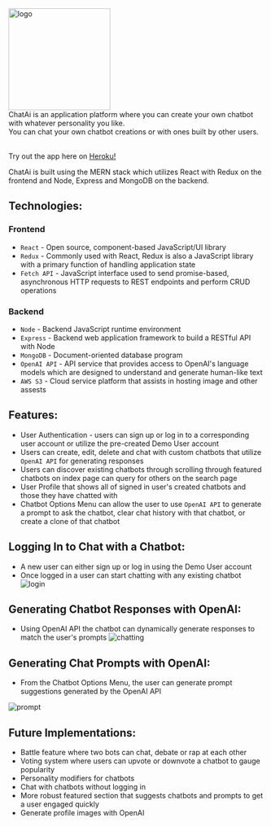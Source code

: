 <div><img width="200" alt="logo" src="https://github.com/taylormusolf/ChatAi/assets/71670060/0fda19e8-2bda-453c-8f45-12252ba59389"></div>
ChatAi is an application platform where you can create your own chatbot with whatever personality you like. 
<br />
You can chat your own chatbot creations or with ones built by other users.
<br />
<br />

Try out the app here on [Heroku!](https://chat-ai-46f1a8b5ba43.herokuapp.com/)

ChatAi is built using the MERN stack which utilizes React with Redux on the frontend and Node, Express and MongoDB on the backend.

## Technologies:

### Frontend
* `React` - Open source, component-based JavaScript/UI library
* `Redux` - Commonly used with React, Redux is also a JavaScript library with a primary function of handling application state
* `Fetch API` - JavaScript interface used to send promise-based, asynchronous HTTP requests to REST endpoints and perform CRUD operations

### Backend
* `Node` - Backend JavaScript runtime environment
* `Express` - Backend web application framework to build a RESTful API with Node
* `MongoDB` - Document-oriented database program
* `OpenAI API` - API service that provides access to OpenAI's language models which are designed to understand and generate human-like text
* `AWS S3` - Cloud service platform that assists in hosting image and other assests

## Features:
* User Authentication - users can sign up or log in to a corresponding user account or utilize the pre-created Demo User account
* Users can create, edit, delete and chat with custom chatbots that utilize `OpenAI API` for generating responses
* Users can discover existing chatbots through scrolling through featured chatbots on index page can query for others on the search page
* User Profile that shows all of signed in user's created chatbots and those they have chatted with
* Chatbot Options Menu can allow the user to use `OpenAI API` to generate a prompt to ask the chatbot, clear chat history with that chatbot, or create a clone of that chatbot


## Logging In to Chat with a Chatbot:
* A new user can either sign up or log in using the Demo User account
* Once logged in a user can start chatting with any existing chatbot
![login](https://github.com/taylormusolf/ChatAi/assets/71670060/24ea35d2-ce67-4433-beb3-30f131526ca7)


## Generating Chatbot Responses with OpenAI:
* Using OpenAI API the chatbot can dynamically generate responses to match the user's prompts
![chatting](https://github.com/taylormusolf/ChatAi/assets/71670060/6e9c82cb-bc7a-4642-ab73-5a95ba174732)



## Generating Chat Prompts with OpenAI:
* From the Chatbot Options Menu, the user can generate prompt suggestions generated by the OpenAI API

![prompt](https://github.com/taylormusolf/ChatAi/assets/71670060/fb2068bd-61f2-4136-b5a7-bf60b49ef31e)


## Future Implementations:
 - Battle feature where two bots can chat, debate or rap at each other
 - Voting system where users can upvote or downvote a chatbot to gauge popularity
 - Personality modifiers for chatbots
 - Chat with chatbots without logging in
 - More robust featured section that suggests chatbots and prompts to get a user engaged quickly
 - Generate profile images with OpenAI



